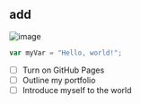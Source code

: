 ## add
![image](https://github.com/windhuuma/skills-communicate-using-markdown/assets/150054992/f0dbd918-1122-40a1-9a1b-1f54c6083b25)
``` javascript
var myVar = "Hello, world!";
```
- [ ] Turn on GitHub Pages
- [ ] Outline my portfolio
- [ ] Introduce myself to the world
